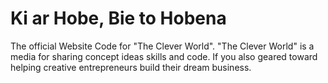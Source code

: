 # Ki ar Hobe, Bie to Hobena
The official Website Code for "The Clever World".
"The Clever World" is a media for sharing concept ideas skills and code. 
If you also geared toward helping creative entrepreneurs build their dream business.
